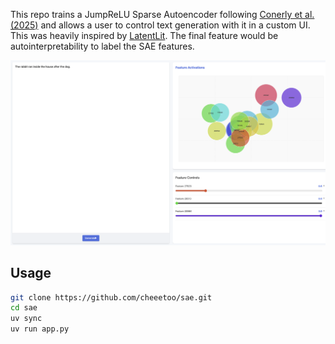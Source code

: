 This repo trains a JumpReLU Sparse Autoencoder following [Conerly et al. (2025)](https://transformer-circuits.pub/2025/january-update/index.html) and allows a user to control text generation with it in a custom UI. This was heavily inspired by [LatentLit](https://x.com/trq212/status/1900227781117829532). The final feature would be autointerpretability to label the SAE features.

![demo](demo.png)

## Usage
```bash
git clone https://github.com/cheeetoo/sae.git
cd sae
uv sync
uv run app.py
```

